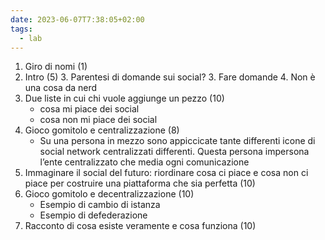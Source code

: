 ```yaml
---
date: 2023-06-07T7:38:05+02:00
tags:
  - lab
---
```


1. Giro di nomi (1)
2. Intro (5)
	3. Parentesi di domande sui social?
	3. Fare domande
	4. Non è una cosa da nerd
2. Due liste in cui chi vuole aggiunge un pezzo (10)
	- cosa mi piace dei social
	- cosa non mi piace dei social
3. Gioco gomitolo e centralizzazione (8)
	- Su una persona in mezzo sono appiccicate tante differenti icone di social network centralizzati differenti. Questa persona impersona l’ente centralizzato che media ogni comunicazione
4. Immaginare il social del futuro: riordinare cosa ci piace e cosa non ci piace per costruire una piattaforma che sia perfetta (10)
5. Gioco gomitolo e decentralizzazione (10)
	- Esempio di cambio di istanza
	- Esempio di defederazione
6. Racconto di cosa esiste veramente e cosa funziona (10)